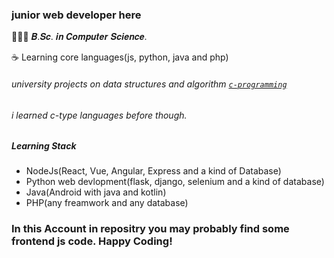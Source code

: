 ### junior web developer here
👨🏻‍💻 𝑩.𝑺𝒄. 𝒊𝒏 𝑪𝒐𝒎𝒑𝒖𝒕𝒆𝒓 𝑺𝒄𝒊𝒆𝒏𝒄𝒆.

☕ Learning core languages(js, python, java and php) 
###### university projects on data structures and algorithm [`c-programming`](https://github.com/cssdipakgiri/c-programming)
###### i learned c-type languages before though.

##### Learning Stack
  - NodeJs(React, Vue, Angular, Express and a kind of Database)
  - Python web devlopment(flask, django, selenium and a kind of database)
  - Java(Android with java and kotlin)
  - PHP(any freamwork and any database)

### In this Account in repositry you may probably find some frontend js code. Happy Coding!
